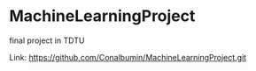 # MachineLearningProject

final project in TDTU

Link: https://github.com/Conalbumin/MachineLearningProject.git
